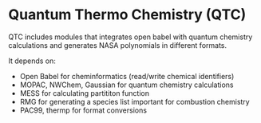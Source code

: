 # Quantum Thermo Chemistry (QTC) 

QTC includes modules that integrates open babel with quantum chemistry calculations and generates NASA polynomials in different formats.

It depends on:
  * Open Babel for cheminformatics (read/write chemical identifiers)
  * MOPAC, NWChem, Gaussian for quantum chemistry calculations
  * MESS for calculating partititon function
  * RMG for generating a species list important for combustion chemistry
  * PAC99, thermp for format conversions
